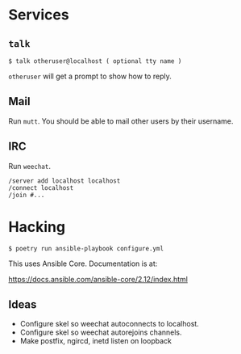 # Services

## `talk`

```
$ talk otheruser@localhost ( optional tty name )
```

`otheruser` will get a prompt to show how to reply.

## Mail

Run `mutt`. You should be able to mail other users by their username.

## IRC

Run `weechat`.

```
/server add localhost localhost
/connect localhost
/join #...
```

# Hacking

```
$ poetry run ansible-playbook configure.yml 
```

This uses Ansible Core. Documentation is at:

https://docs.ansible.com/ansible-core/2.12/index.html

## Ideas

* Configure skel so weechat autoconnects to localhost.
* Configure skel so weechat autorejoins channels.
* Make postfix, ngircd, inetd listen on loopback

